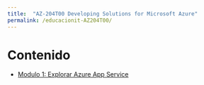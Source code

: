 ```yaml
---
title:  "AZ-204T00 Developing Solutions for Microsoft Azure"
permalink: /educacionit-AZ204T00/
---
```


# Contenido

* [Modulo 1: Explorar Azure App Service](modulo1.md)